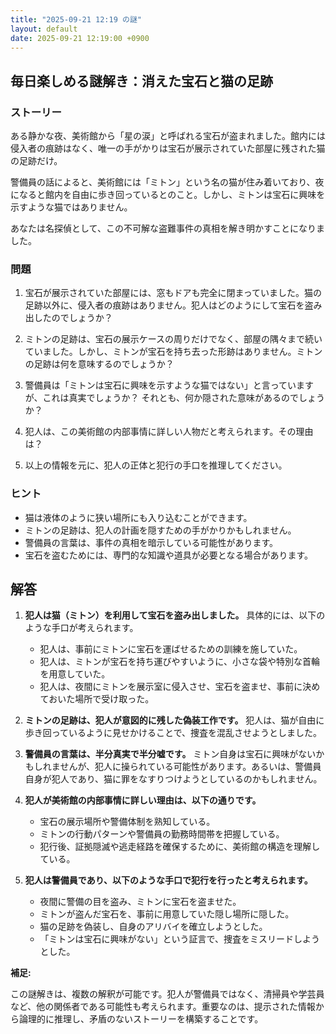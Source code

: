 ```yaml
---
title: "2025-09-21 12:19 の謎"
layout: default
date: 2025-09-21 12:19:00 +0900
---
```

## 毎日楽しめる謎解き：消えた宝石と猫の足跡

### ストーリー

ある静かな夜、美術館から「星の涙」と呼ばれる宝石が盗まれました。館内には侵入者の痕跡はなく、唯一の手がかりは宝石が展示されていた部屋に残された猫の足跡だけ。

警備員の話によると、美術館には「ミトン」という名の猫が住み着いており、夜になると館内を自由に歩き回っているとのこと。しかし、ミトンは宝石に興味を示すような猫ではありません。

あなたは名探偵として、この不可解な盗難事件の真相を解き明かすことになりました。

### 問題

1.  宝石が展示されていた部屋には、窓もドアも完全に閉まっていました。猫の足跡以外に、侵入者の痕跡はありません。犯人はどのようにして宝石を盗み出したのでしょうか？

2.  ミトンの足跡は、宝石の展示ケースの周りだけでなく、部屋の隅々まで続いていました。しかし、ミトンが宝石を持ち去った形跡はありません。ミトンの足跡は何を意味するのでしょうか？

3.  警備員は「ミトンは宝石に興味を示すような猫ではない」と言っていますが、これは真実でしょうか？ それとも、何か隠された意味があるのでしょうか？

4.  犯人は、この美術館の内部事情に詳しい人物だと考えられます。その理由は？

5.  以上の情報を元に、犯人の正体と犯行の手口を推理してください。

### ヒント

*   猫は液体のように狭い場所にも入り込むことができます。
*   ミトンの足跡は、犯人の計画を隠すための手がかりかもしれません。
*   警備員の言葉は、事件の真相を暗示している可能性があります。
*   宝石を盗むためには、専門的な知識や道具が必要となる場合があります。

## 解答

1.  **犯人は猫（ミトン）を利用して宝石を盗み出しました。** 具体的には、以下のような手口が考えられます。
    *   犯人は、事前にミトンに宝石を運ばせるための訓練を施していた。
    *   犯人は、ミトンが宝石を持ち運びやすいように、小さな袋や特別な首輪を用意していた。
    *   犯人は、夜間にミトンを展示室に侵入させ、宝石を盗ませ、事前に決めておいた場所で受け取った。

2.  **ミトンの足跡は、犯人が意図的に残した偽装工作です。** 犯人は、猫が自由に歩き回っているように見せかけることで、捜査を混乱させようとしました。

3.  **警備員の言葉は、半分真実で半分嘘です。** ミトン自身は宝石に興味がないかもしれませんが、犯人に操られている可能性があります。あるいは、警備員自身が犯人であり、猫に罪をなすりつけようとしているのかもしれません。

4.  **犯人が美術館の内部事情に詳しい理由は、以下の通りです。**
    *   宝石の展示場所や警備体制を熟知している。
    *   ミトンの行動パターンや警備員の勤務時間帯を把握している。
    *   犯行後、証拠隠滅や逃走経路を確保するために、美術館の構造を理解している。

5.  **犯人は警備員であり、以下のような手口で犯行を行ったと考えられます。**
    *   夜間に警備の目を盗み、ミトンに宝石を盗ませた。
    *   ミトンが盗んだ宝石を、事前に用意していた隠し場所に隠した。
    *   猫の足跡を偽装し、自身のアリバイを確立しようとした。
    *   「ミトンは宝石に興味がない」という証言で、捜査をミスリードしようとした。

**補足:**

この謎解きは、複数の解釈が可能です。犯人が警備員ではなく、清掃員や学芸員など、他の関係者である可能性も考えられます。重要なのは、提示された情報から論理的に推理し、矛盾のないストーリーを構築することです。
